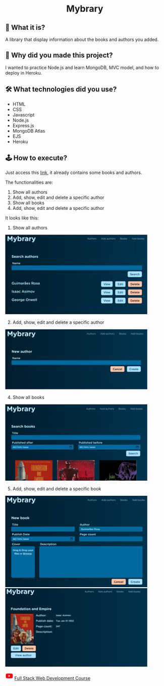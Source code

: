 <p align="center">
	<h1 align="center">Mybrary</h1>
</p>

## 💬 What it is?

A library that display information about the books and authors you added.

## 🤔 Why did you made this project?

I wanted to practice Node.js and learn MongoDB, MVC model, and how to deploy in Heroku.

## 🛠️ What technologies did you use?

-   HTML
-   CSS
-   Javascript
-   Node.js
-   Express.js
-   MongoDB Atlas
-   EJS
-   Heroku

## 🕹️ How to execute?

Just access this [link](https://tutorial-mybrary.herokuapp.com/), it already contains some books and authors.

The functionalities are:

1. Show all authors
1. Add, show, edit and delete a specific author
1. Show all books
1. Add, show, edit and delete a specific author

It looks like this:

1. Show all authors

<img src="imgs/show-authors.png" alt="icon-yt" width="450"/>

2. Add, show, edit and delete a specific author

<img src="imgs/add-author.png" alt="icon-yt" width="450"/>

4. Show all books

<img src="imgs/show-books.png" alt="icon-yt" width="450"/>

5. Add, show, edit and delete a specific book

<img src="imgs/add-book.png" alt="icon-yt" width="450"/>

<img src="imgs/book-info.png" alt="icon-yt" width="450"/>

<p>
  <img src="https://raw.githubusercontent.com/gabrielnardes/tutorial-rocketseat-rest/main/icon-yt.png" alt="icon-yt" width="25"/>
  <a href="https://www.youtube.com/playlist?list=PLZlA0Gpn_vH8jbFkBjOuFjhxANC63OmXM">Full Stack Web Development Course</a>
</p>
